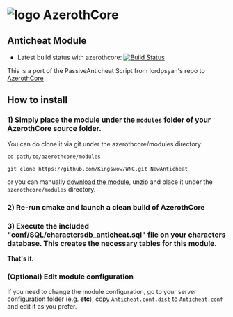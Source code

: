 # ![logo](https://raw.githubusercontent.com/azerothcore/azerothcore.github.io/master/images/logo-github.png) AzerothCore
## Anticheat Module
- Latest build status with azerothcore: [![Build Status](https://github.com/azerothcore/mod-anticheat/workflows/core-build/badge.svg?branch=master&event=push)](https://github.com/Kingswow/WNC/tree/NewAnticheat)

This is a port of the PassiveAnticheat Script from lordpsyan's repo to [AzerothCore](http://www.azerothcore.org)

## How to install

### 1) Simply place the module under the `modules` folder of your AzerothCore source folder.

You can do clone it via git under the azerothcore/modules directory:

`cd path/to/azerothcore/modules`

`git clone https://github.com/Kingswow/WNC.git NewAnticheat`

or you can manually [download the module](https://github.com/Kingswow/WNC/archive/refs/heads/NewAnticheat.zip), unzip and place it under the `azerothcore/modules` directory.

### 2) Re-run cmake and launch a clean build of AzerothCore

### 3) Execute the included "conf/SQL/charactersdb_anticheat.sql" file on your characters database. This creates the necessary tables for this module.

**That's it.**

### (Optional) Edit module configuration

If you need to change the module configuration, go to your server configuration folder (e.g. **etc**), copy `Anticheat.conf.dist` to `Anticheat.conf` and edit it as you prefer.
